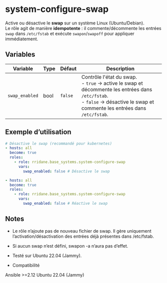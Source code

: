 # system-configure-swap

Active ou désactive le **swap** sur un système Linux (Ubuntu/Debian).  
Le rôle agit de manière **idempotente** : il commente/décommente les entrées `swap` dans `/etc/fstab` et exécute `swapon`/`swapoff` pour appliquer immédiatement.

## Variables

| Variable       | Type  | Défaut | Description |
|----------------|-------|--------|-------------|
| `swap_enabled` | bool  | `false` | Contrôle l'état du swap. <br> - `true` → active le swap et décommente les entrées dans `/etc/fstab`. <br> - `false` → désactive le swap et commente les entrées dans `/etc/fstab`. |

## Exemple d’utilisation

```yaml
# Désactive le swap (recommandé pour kubernetes)
- hosts: all
  become: true
  roles:
    - role: rridane.base_systems.system-configure-swap
      vars:
        swap_enabled: false # Désactive le swap
```

```yaml
- hosts: all
  become: true
  roles:
    - role: rridane.base_systems.system-configure-swap
      vars:
        swap_enabled: false # Réactive le swap
```

## Notes

- Le rôle n’ajoute pas de nouveau fichier de swap. Il gère uniquement l’activation/désactivation des entrées déjà présentes dans /etc/fstab.

- Si aucun swap n’est défini, swapon -a n’aura pas d’effet.

- Testé sur Ubuntu 22.04 (Jammy).

- Compatibilité

Ansible >=2.12
Ubuntu 22.04 (Jammy)